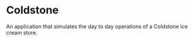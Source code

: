# Coldstone
An application that simulates the day to day operations of a Coldstone ice cream store. 
